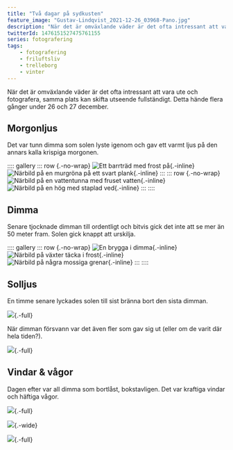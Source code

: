 ```yaml
---
title: "Två dagar på sydkusten"
feature_image: "Gustav-Lindqvist_2021-12-26_03968-Pano.jpg"
description: "När det är omväxlande väder är det ofta intressant att vara ute och fotografera, samma plats kan skifta utseende fullständigt."
twitterId: 1476151527475761155
series: fotografering
tags:
    - fotografering
    - friluftsliv
    - trelleborg
    - vinter
---
```


När det är omväxlande väder är det ofta intressant att vara ute och fotografera, samma plats kan skifta utseende fullständigt. Detta hände flera gånger under 26 och 27 december.

## Morgonljus

Det var tunn dimma som solen lyste igenom och gav ett varmt ljus på den annars kalla krispiga morgonen.

:::: gallery
::: row {.-no-wrap}
![Ett barrträd med frost på](Gustav-Lindqvist_2021-12-26_03924.jpg){.-inline}
![Närbild på en murgröna på ett svart plank](Gustav-Lindqvist_2021-12-26_03937.jpg){.-inline}
:::
::: row {.-no-wrap}
![Närbild på en vattentunna med fruset vatten](Gustav-Lindqvist_2021-12-26_03938.jpg){.-inline}
![Närbild på en hög med staplad ved](Gustav-Lindqvist_2021-12-26_03939.jpg){.-inline}
:::
::::

## Dimma

Senare tjocknade dimman till ordentligt och bitvis gick det inte att se mer än 50 meter fram. Solen gick knappt att urskilja.

:::: gallery
::: row {.-no-wrap}
![En brygga i dimma](Gustav-Lindqvist_2021-12-26_03955.jpg){.-inline}
![Närbild på växter täcka i frost](Gustav-Lindqvist_2021-12-26_03963.jpg){.-inline}
![Närbild på några mossiga grenar](Gustav-Lindqvist_2021-12-26_03964.jpg){.-inline}
:::
::::

## Solljus

En timme senare lyckades solen till sist bränna bort den sista dimman.

![](Gustav-Lindqvist_2021-12-26_03976-Pano.jpg){.-full}

När dimman försvann var det även fler som gav sig ut (eller om de varit där hela tiden?).

![](Gustav-Lindqvist_2021-12-26_03998-Pano.jpg){.-full}

## Vindar & vågor

Dagen efter var all dimma som bortlåst, bokstavligen. Det var kraftiga vindar och häftiga vågor.

![](Gustav-Lindqvist_2021-12-27_04008-Pano.jpg){.-full}

![](Gustav-Lindqvist_2021-12-27_04039.jpg){.-wide}

![](Gustav-Lindqvist_2021-12-27_04044-Pano.jpg){.-full}
